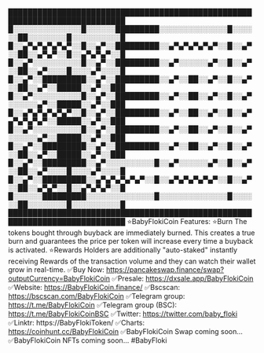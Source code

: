 ██████████████████████████████████████████████████████████████████████████
█░░░░░░░░░░░░░░█░░░░░░█████████░░░░░░░░░░░░░░█░░░░░░██░░░░░░░░█░░░░░░░░░░█
█░░▄▀▄▀▄▀▄▀▄▀░░█░░▄▀░░█████████░░▄▀▄▀▄▀▄▀▄▀░░█░░▄▀░░██░░▄▀▄▀░░█░░▄▀▄▀▄▀░░█
█░░▄▀░░░░░░░░░░█░░▄▀░░█████████░░▄▀░░░░░░▄▀░░█░░▄▀░░██░░▄▀░░░░█░░░░▄▀░░░░█
█░░▄▀░░█████████░░▄▀░░█████████░░▄▀░░██░░▄▀░░█░░▄▀░░██░░▄▀░░█████░░▄▀░░███
█░░▄▀░░░░░░░░░░█░░▄▀░░█████████░░▄▀░░██░░▄▀░░█░░▄▀░░░░░░▄▀░░█████░░▄▀░░███
█░░▄▀▄▀▄▀▄▀▄▀░░█░░▄▀░░█████████░░▄▀░░██░░▄▀░░█░░▄▀▄▀▄▀▄▀▄▀░░█████░░▄▀░░███
█░░▄▀░░░░░░░░░░█░░▄▀░░█████████░░▄▀░░██░░▄▀░░█░░▄▀░░░░░░▄▀░░█████░░▄▀░░███
█░░▄▀░░█████████░░▄▀░░█████████░░▄▀░░██░░▄▀░░█░░▄▀░░██░░▄▀░░█████░░▄▀░░███
█░░▄▀░░█████████░░▄▀░░░░░░░░░░█░░▄▀░░░░░░▄▀░░█░░▄▀░░██░░▄▀░░░░█░░░░▄▀░░░░█
█░░▄▀░░█████████░░▄▀▄▀▄▀▄▀▄▀░░█░░▄▀▄▀▄▀▄▀▄▀░░█░░▄▀░░██░░▄▀▄▀░░█░░▄▀▄▀▄▀░░█
█░░░░░░█████████░░░░░░░░░░░░░░█░░░░░░░░░░░░░░█░░░░░░██░░░░░░░░█░░░░░░░░░░█
██████████████████████████████████████████████████████████████████████████
⭐️BabyFlokiCoin Features:
⭐️Burn The tokens bought through buyback are immediately burned. This creates a true burn and guarantees the price per token will increase every time a buyback is activated.
⭐️Rewards Holders are additionally "auto-staked" instantly receiving️ Rewards of the transaction volume and they can watch their wallet grow in real-time.
✅Buy Now: https://pancakeswap.finance/swap?outputCurrency=BabyFlokiCoin
✅Presale: https://dxsale.app/BabyFlokiCoin
✅Website: https://BabyFlokiCoin.finance/
✅Bscscan: https://bscscan.com/BabyFlokiCoin
✅Telegram group: https://t.me/BabyFlokiCoin
✅Telegram group (BSC): https://t.me/BabyFlokiCoinBSC
✅Twitter: https://twitter.com/baby_floki
✅Linktr: https://BabyFlokiToken/
✅Charts: https://coinhunt.cc/BabyFlokiCoin
✅BabyFlokiCoin Swap coming soon...
✅BabyFlokiCoin NFTs coming soon...
#BabyFloki
